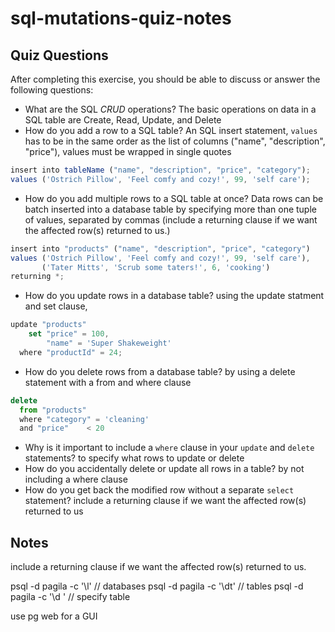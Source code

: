 # sql-mutations-quiz-notes

## Quiz Questions

After completing this exercise, you should be able to discuss or answer the following questions:

- What are the SQL _CRUD_ operations?
  The basic operations on data in a SQL table are Create, Read, Update, and Delete
- How do you add a row to a SQL table?
  An SQL insert statement, `values` has to be in the same order as the list of columns ("name", "description", "price"), values must be wrapped in single quotes

```js
insert into tableName ("name", "description", "price", "category");
values ('Ostrich Pillow', 'Feel comfy and cozy!', 99, 'self care');
```

- How do you add multiple rows to a SQL table at once?
  Data rows can be batch inserted into a database table by specifying more than one tuple of values, separated by commas (include a returning clause if we want the affected row(s) returned to us.)

```js
insert into "products" ("name", "description", "price", "category")
values ('Ostrich Pillow', 'Feel comfy and cozy!', 99, 'self care'),
       ('Tater Mitts', 'Scrub some taters!', 6, 'cooking')
returning *;
```

- How do you update rows in a database table?
  using the update statment and set clause,

```js
update "products"
    set "price" = 100,
        "name" = 'Super Shakeweight'
  where "productId" = 24;
```

- How do you delete rows from a database table?
  by using a delete statement with a from and where clause

```js
delete
  from "products"
  where "category" = 'cleaning'
  and "price"    < 20
```

- Why is it important to include a `where` clause in your `update` and `delete` statements?
  to specify what rows to update or delete
- How do you accidentally delete or update all rows in a table?
  by not including a where clause
- How do you get back the modified row without a separate `select` statement?
  include a returning clause if we want the affected row(s) returned to us

## Notes

include a returning clause if we want the affected row(s) returned to us.

psql -d pagila -c '\l' // databases
psql -d pagila -c '\dt' // tables
psql -d pagila -c '\d <tableName>' // specify table

use pg web for a GUI

